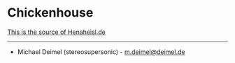 Chickenhouse
===========

[This is the source of Henaheisl.de](http://www.henaheisl.de)


------------

* Michael Deimel (stereosupersonic) - [m.deimel@deimel.de](mailto:m.deimel@deimel.de)
